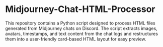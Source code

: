 # Midjourney-Chat-HTML-Processor
This repository contains a Python script designed to process HTML files generated from Midjourney chats on Discord. The script extracts images, avatars, timestamps, and text content from the chat logs and restructures them into a user-friendly card-based HTML layout for easy preview. 

